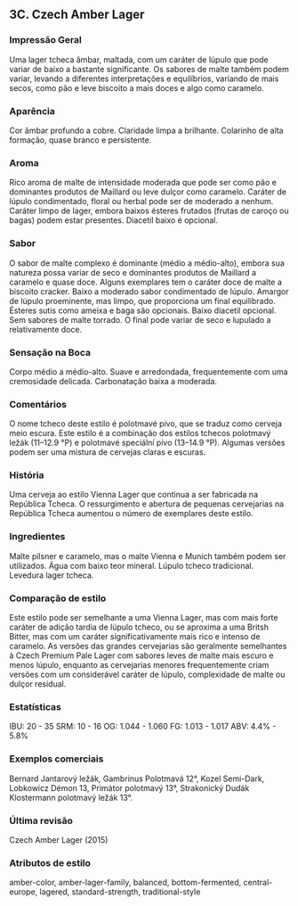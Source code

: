 ## 3C. Czech Amber Lager

### Impressão Geral

Uma lager tcheca âmbar, maltada, com um caráter de lúpulo que pode variar de baixo a bastante significante. Os sabores de malte também podem variar, levando a diferentes interpretações e equilíbrios, variando de mais secos, como pão e leve biscoito a mais doces e algo como caramelo.

### Aparência

Cor âmbar profundo a cobre. Claridade limpa a brilhante. Colarinho de alta formação, quase branco e persistente.

### Aroma

Rico aroma de malte de intensidade moderada que pode ser como pão e dominantes produtos de Maillard ou leve dulçor como caramelo. Caráter de lúpulo condimentado, floral ou herbal pode ser de moderado a nenhum. Caráter limpo de lager, embora baixos ésteres frutados (frutas de caroço ou bagas) podem estar presentes. Diacetil baixo é opcional.

### Sabor

O sabor de malte complexo é dominante (médio a médio-alto), embora sua natureza possa variar de seco e dominantes produtos de Maillard a caramelo e quase doce. Alguns exemplares tem o caráter doce de malte a biscoito cracker. Baixo a moderado sabor condimentado de lúpulo. Amargor de lúpulo proeminente, mas limpo, que proporciona um final equilibrado. Ésteres sutis como ameixa e baga são opcionais. Baixo diacetil opcional. Sem sabores de malte torrado. O final pode variar de seco e lupulado a relativamente doce.

### Sensação na Boca

Corpo médio a médio-alto. Suave e arredondada, frequentemente com uma cremosidade delicada. Carbonatação baixa a moderada.

### Comentários

O nome tcheco deste estilo é polotmavé pivo, que se traduz como cerveja meio escura. Este estilo é a combinação dos estilos tchecos polotmavý ležák (11–12.9 °P) e polotmavé speciální pivo (13–14.9 °P). Algumas versões podem ser uma mistura de cervejas claras e escuras.

### História

Uma cerveja ao estilo Vienna Lager que continua a ser fabricada na República Tcheca. O ressurgimento e abertura de pequenas cervejarias na República Tcheca aumentou o número de exemplares deste estilo.

### Ingredientes

Malte pilsner e caramelo, mas o malte Vienna e Munich também podem ser utilizados. Água com baixo teor mineral. Lúpulo tcheco tradicional. Levedura lager tcheca.

### Comparação de estilo

Este estilo pode ser semelhante a uma Vienna Lager, mas com mais forte caráter de adição tardia de lúpulo tcheco, ou se aproxima a uma Britsh Bitter, mas com um caráter significativamente mais rico e intenso de caramelo. As versões das grandes cervejarias são geralmente semelhantes à Czech Premium Pale Lager com sabores leves de malte mais escuro e menos lúpulo, enquanto as cervejarias menores frequentemente criam versões com um considerável caráter de lúpulo, complexidade de malte ou dulçor residual.

### Estatísticas

IBU: 20 - 35
SRM: 10 - 16
OG: 1.044 - 1.060
FG: 1.013 - 1.017
ABV: 4.4% - 5.8%

### Exemplos comerciais

Bernard Jantarový ležák, Gambrinus Polotmavá 12°, Kozel Semi-Dark, Lobkowicz Démon 13, Primátor polotmavý 13°, Strakonický Dudák Klostermann polotmavý ležák 13°.

### Última revisão

Czech Amber Lager (2015)

### Atributos de estilo

amber-color, amber-lager-family, balanced, bottom-fermented, central-europe, lagered, standard-strength, traditional-style
